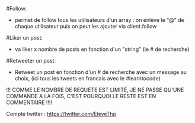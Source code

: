 #Follow:
- permet de follow tous les utilisateurs d'un array : on enlève le "@" de chaque utilisateur puis on peut les ajouter via client.follow


#Liker un post:
- va liker x nombre de posts en fonction d'un "string" (le # de recherche)

#Retweeter un post:
- Retweet un post en fonction d'un # de recherche avec un message au choix, (ici tous les tweets en francais avec le #learntocode)

!!! COMME LE NOMBRE DE REQUETE EST LIMITÉ, JE NE PASSE QU'UNE COMMANDE A LA FOIS, C'EST POURQUOI LE RESTE EST EN COMMENTAIRE !!!!

Compte twitter : https://twitter.com/EleveThp
